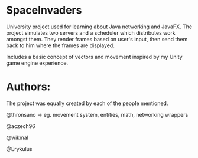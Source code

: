 # SpaceInvaders
University project used for learning about Java networking and JavaFX. 
The project simulates two servers and a scheduler which distributes work amongst them. They render frames based on user's input, then send them back to him where the frames are displayed. 

Includes a basic concept of vectors and movement inspired by my Unity game engine experience.

# Authors:

The project was equally created by each of the people mentioned.

@thronsano -> eg. movement system, entities, math, networking wrappers

@aczech96

@wikmal

@Erykulus
